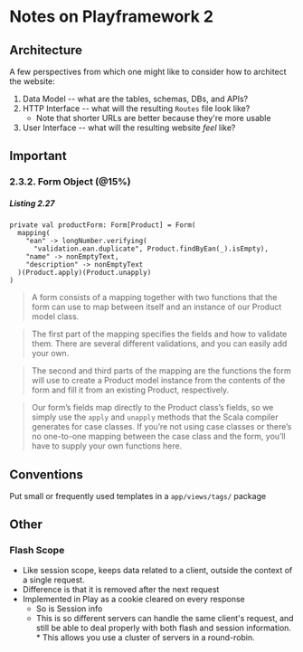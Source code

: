 Notes on Playframework 2
========================

Architecture
------------

A few perspectives from which one might like to consider how
to architect the website:

1. Data Model -- what are the tables, schemas, DBs, and APIs?
1. HTTP Interface -- what will the resulting `Routes` file look like?
    * Note that shorter URLs are better because they're more usable 
1. User Interface -- what will the resulting website *feel* like?

Important
---------

### 2.3.2. Form Object (@15%)

##### Listing 2.27

    private val productForm: Form[Product] = Form(      mapping(        "ean" -> longNumber.verifying(          "validation.ean.duplicate", Product.findByEan(_).isEmpty),        "name" -> nonEmptyText,        "description" -> nonEmptyText      )(Product.apply)(Product.unapply)    )

> A form consists of a mapping together with two functions
> that the form can use to map between itself and an instance
> of our Product model class. 

> The first part of the mapping 
> specifies the fields and how to validate them. There are 
> several different validations, and you can easily add your 
> own. 

> The second and third parts of the mapping are the 
> functions the form will use to create a Product model 
> instance from the contents of the form and fill it from
> an existing Product, respectively.

> Our form’s fields map
> directly to the Product class’s fields, so we simply use 
> the `apply` and `unapply` methods that the Scala compiler 
> generates for case classes. If you’re not using case 
> classes or there’s no one-to-one mapping between the case 
> class and the form, you’ll have to supply your own 
> functions here.

Conventions
-----------

Put small or frequently used templates in a `app/views/tags/` package

Other
-----

### Flash Scope

* Like session scope, keeps data related to a client, 
  outside the context of a single request.
* Difference is that it is removed after the next request
* Implemented in Play as a cookie cleared on every response
    * So is Session info 
    * This is so different servers can handle the same client's
      request, and still be able to deal properly with both flash
      and session information.
          * This allows you use a cluster of servers in a round-robin.
